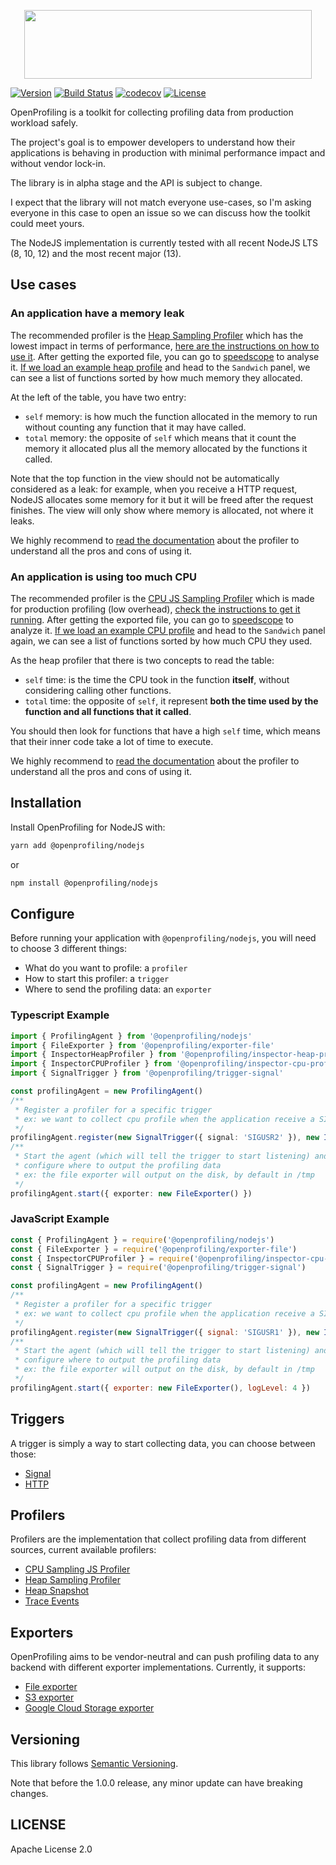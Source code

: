 <p align="center">
  <img width="460" height="110" src="https://i.imgur.com/bhihJmk.png">
  </a>
</p>


[![Version](https://img.shields.io/npm/v/@openprofiling/core.svg)](https://img.shields.io/npm/v/@openprofiling/core.svg)
[![Build Status](https://cloud.drone.io/api/badges/vmarchaud/openprofiling-node/status.svg)](https://cloud.drone.io/vmarchaud/openprofiling-node)
[![codecov](https://codecov.io/gh/vmarchaud/openprofiling-node/branch/master/graph/badge.svg)](https://codecov.io/gh/vmarchaud/openprofiling-node)
[![License](https://img.shields.io/npm/l/@opencensus/core.svg)](https://img.shields.io/npm/l/@opencensus/core.svg)


OpenProfiling is a toolkit for collecting profiling data from production workload safely.

The project's goal is to empower developers to understand how their applications is behaving in production with minimal performance impact and without vendor lock-in.

The library is in alpha stage and the API is subject to change.

I expect that the library will not match everyone use-cases, so I'm asking everyone in this case to open an issue so we can discuss how the toolkit could meet yours.

The NodeJS implementation is currently tested with all recent NodeJS LTS (8, 10, 12) and the most recent major (13).

## Use cases

### An application have a memory leak

The recommended profiler is the [Heap Sampling Profiler](https://github.com/vmarchaud/openprofiling-node/tree/master/packages/openprofiling-inspector-heap-profiler) which has the lowest impact in terms of performance, [here are the instructions on how to use it](https://github.com/vmarchaud/openprofiling-node/tree/master/packages/openprofiling-inspector-heap-profiler#how-to-use).
After getting the exported file, you can go to [speedscope](https://www.speedscope.app/) to analyse it.
[If we load an example heap profile](https://www.speedscope.app/#profileURL=https%3A%2F%2Frawcdn.githack.com%2Fvmarchaud%2Fopenprofiling-node%2F475c1f31e5635cd9230c9296549dfbf9765a7464%2Fexamples%2Fprofiles%2Fsimple.heapprofile) and head to the `Sandwich` panel, we can see a list of functions sorted by how much memory they allocated.

At the left of the table, you have two entry:
- `self` memory: is how much the function allocated in the memory to run without counting any function that it may have called.
- `total` memory: the opposite of `self` which means that it count the memory it allocated plus all the memory allocated by the functions it called.

Note that the top function in the view should not be automatically considered as a leak: for example, when you receive a HTTP request, NodeJS allocates some memory for it but it will be freed after the request finishes. The view will only show where memory is allocated, not where it leaks.

We highly recommend to [read the documentation](ttps://github.com/vmarchaud/openprofiling-node/tree/master/packages/openprofiling-inspector-heap-profiler) about the profiler to understand all the pros and cons of using it.

### An application is using too much CPU

The recommended profiler is the [CPU JS Sampling Profiler](https://github.com/vmarchaud/openprofiling-node/tree/master/packages/openprofiling-inspector-cpu-profiler) which is made for production profiling (low overhead), [check the instructions to get it running](https://github.com/vmarchaud/openprofiling-node/tree/master/packages/openprofiling-inspector-cpu-profiler#how-to-use).
After getting the exported file, you can go to [speedscope](https://www.speedscope.app/) to analyze it.
[If we load an example CPU profile](https://www.speedscope.app/#profileURL=https%3A%2F%2Frawcdn.githack.com%2Fvmarchaud%2Fopenprofiling-node%2F475c1f31e5635cd9230c9296549dfbf9765a7464%2Fexamples%2Fprofiles%2Fheavy.cpuprofile) and head to the `Sandwich` panel again, we can see a list of functions sorted by how much CPU they used.

As the heap profiler that there is two concepts to read the table:
- `self` time: is the time the CPU took in the function **itself**, without considering calling other functions.
- `total` time: the opposite of `self`, it represent **both the time used by the function and all functions that it called**.

You should then look for functions that have a high `self` time, which means that their inner code take a lot of time to execute.

We highly recommend to [read the documentation](ttps://github.com/vmarchaud/openprofiling-node/tree/master/packages/openprofiling-inspector-cpu-profiler) about the profiler to understand all the pros and cons of using it.


## Installation

Install OpenProfiling for NodeJS with:

```bash
yarn add @openprofiling/nodejs
```

or

```bash
npm install @openprofiling/nodejs
```

## Configure

Before running your application with `@openprofiling/nodejs`, you will need to choose 3 different things:
- What do you want to profile: a `profiler`
- How to start this profiler: a `trigger`
- Where to send the profiling data: an `exporter`

### Typescript Example

```ts
import { ProfilingAgent } from '@openprofiling/nodejs'
import { FileExporter } from '@openprofiling/exporter-file'
import { InspectorHeapProfiler } from '@openprofiling/inspector-heap-profiler'
import { InspectorCPUProfiler } from '@openprofiling/inspector-cpu-profiler'
import { SignalTrigger } from '@openprofiling/trigger-signal'

const profilingAgent = new ProfilingAgent()
/**
 * Register a profiler for a specific trigger
 * ex: we want to collect cpu profile when the application receive a SIGUSR2 signal
 */
profilingAgent.register(new SignalTrigger({ signal: 'SIGUSR2' }), new InspectorCPUProfiler({}))
/**
 * Start the agent (which will tell the trigger to start listening) and
 * configure where to output the profiling data
 * ex: the file exporter will output on the disk, by default in /tmp
 */
profilingAgent.start({ exporter: new FileExporter() })
```

### JavaScript Example

```js
const { ProfilingAgent } = require('@openprofiling/nodejs')
const { FileExporter } = require('@openprofiling/exporter-file')
const { InspectorCPUProfiler } = require('@openprofiling/inspector-cpu-profiler')
const { SignalTrigger } = require('@openprofiling/trigger-signal')

const profilingAgent = new ProfilingAgent()
/**
 * Register a profiler for a specific trigger
 * ex: we want to collect cpu profile when the application receive a SIGUSR2 signal
 */
profilingAgent.register(new SignalTrigger({ signal: 'SIGUSR1' }), new InspectorCPUProfiler({}))
/**
 * Start the agent (which will tell the trigger to start listening) and
 * configure where to output the profiling data
 * ex: the file exporter will output on the disk, by default in /tmp
 */
profilingAgent.start({ exporter: new FileExporter(), logLevel: 4 })
```

## Triggers

A trigger is simply a way to start collecting data, you can choose between those:

- [Signal](https://github.com/vmarchaud/openprofiling-node/tree/master/packages/openprofiling-trigger-signal)
- [HTTP](https://github.com/vmarchaud/openprofiling-node/tree/master/packages/openprofiling-trigger-http)

## Profilers

Profilers are the implementation that collect profiling data from different sources, current available profilers:

- [CPU Sampling JS Profiler](https://github.com/vmarchaud/openprofiling-node/tree/master/packages/openprofiling-inspector-cpu-profiler)
- [Heap Sampling Profiler](https://github.com/vmarchaud/openprofiling-node/tree/master/packages/openprofiling-inspector-heap-profiler)
- [Heap Snapshot](https://github.com/vmarchaud/openprofiling-node/tree/master/packages/openprofiling-inspector-heapsnapshot)
- [Trace Events](https://github.com/vmarchaud/openprofiling-node/tree/master/packages/openprofiling-inspector-trace-events)

## Exporters

OpenProfiling aims to be vendor-neutral and can push profiling data to any backend with different exporter implementations. Currently, it supports:

- [File exporter](https://github.com/vmarchaud/openprofiling-node/tree/master/packages/openprofiling-exporter-file)
- [S3 exporter](https://github.com/vmarchaud/openprofiling-node/tree/master/packages/openprofiling-exporter-s3)
- [Google Cloud Storage exporter](https://github.com/vmarchaud/openprofiling-node/tree/master/packages/openprofiling-exporter-gcs)

## Versioning

This library follows [Semantic Versioning](http://semver.org/).

Note that before the 1.0.0 release, any minor update can have breaking changes.

## LICENSE

Apache License 2.0

[npm-url]: https://www.npmjs.com/package/@openprofiling/core.svg
[linter-img]: https://img.shields.io/badge/linter-ts--standard-brightgreen.svg
[node-img]: https://img.shields.io/node/v/@openprofiling/core.svg
[license-image]: https://img.shields.io/badge/license-Apache_2.0-green.svg?style=flat

